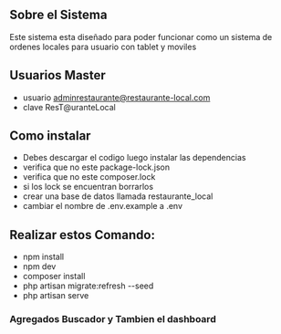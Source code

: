 
## Sobre el Sistema

Este sistema esta diseñado para poder funcionar como un sistema de ordenes locales para usuario con tablet y moviles

## Usuarios Master
* usuario adminrestaurante@restaurante-local.com
* clave ResT@uranteLocal

## Como instalar
* Debes descargar el codigo luego instalar las dependencias
* verifica que no este package-lock.json
* verifica que no este composer.lock
* si los lock se encuentran borrarlos
* crear una base de datos llamada restaurante_local
* cambiar el nombre de .env.example a .env
## Realizar estos Comando:
* npm install
* npm dev
* composer install
* php artisan migrate:refresh --seed
* php artisan serve

### Agregados Buscador y Tambien el dashboard